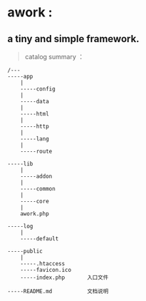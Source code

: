 
# **awork** :

## a tiny and simple framework.

> catalog summary ：
```
/---
-----app
    |
    -----config
    |
    -----data
    |
    -----html
    |
    -----http
    |
    -----lang
    |
    -----route

-----lib
    |
    -----addon
    |
    -----common
    |
    -----core
    |
    awork.php

-----log
    |
    -----default

-----public
    |
    -----.htaccess
    -----favicon.ico
    -----index.php       入口文件

-----README.md           文档说明

```


